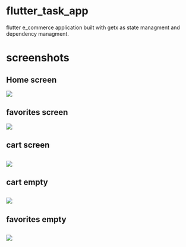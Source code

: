 # flutter_task_app

flutter e_commerce application built with getx as state managment and dependency managment.

<h1>screenshots</h1>

<h2>Home screen</h2> 
<img src="screenshots/home.png"></img>

<h2> favorites screen </h2>
<img src="screenshots/favorites.png"></img>

<h2> cart screen <h2>
<img src="screenshots/cart.png"></img>

<h2> cart empty <h2>
<img src="screenshots/cart_empty.png"></img>

<h2> favorites empty <h2>
<img src="screenshots/favorites_empty.png"></img>
